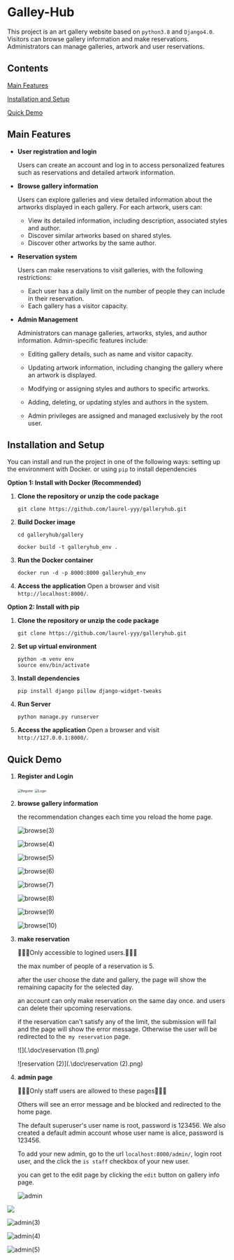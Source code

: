 # Galley-Hub

This project is an art gallery website based on `python3.8` and `Django4.0`. Visitors can browse gallery information and make reservations.  Administrators can manage galleries, artwork and user reservations.

## Contents

[Main Features](#main-features) 

[Installation and Setup](#installation-and-setup) 

[Quick Demo ](#quick-demo) 



## Main Features

- **User registration and login**

  Users can create an account and log in to access personalized features such as reservations and detailed artwork information.

- **Browse gallery information**

  Users can explore galleries and view detailed information about the artworks displayed in each gallery. For each artwork, users can:

  - View its detailed information, including description, associated styles and author.
  - Discover similar artworks based on shared styles.
  - Discover other artworks by the same author.

- **Reservation system**

  Users can make reservations to visit galleries, with the following restrictions:

  - Each user has a daily limit on the number of people they can include in their reservation.
  - Each gallery has a visitor capacity.

- **Admin Management**

  Administrators can manage galleries, artworks, styles, and author information. Admin-specific features include:

  - Editing gallery details, such as name and visitor capacity.

  - Updating artwork information, including changing the gallery where an artwork is displayed.

  - Modifying or assigning styles and authors to specific artworks.

  - Adding, deleting, or updating styles and authors in the system.

  - Admin privileges are assigned and managed exclusively by the root user.



## Installation and Setup

You can install and run the project in one of the following ways: setting up the environment with Docker. or using `pip` to install dependencies

**Option 1: Install with Docker (Recommended)**

1. **Clone the repository or unzip the code package**

   ```
   git clone https://github.com/laurel-yyy/galleryhub.git
   ```

2. **Build Docker image** 

   ```
   cd galleryhub/gallery
   ```

   ```
   docker build -t galleryhub_env .
   ```

3. **Run the Docker container**

   ```
   docker run -d -p 8000:8000 galleryhub_env
   ```

4. **Access the application** Open a browser and visit `http://localhost:8000/`.



**Option 2: Install with pip**

1. **Clone the repository or unzip the code package**

   ```
   git clone https://github.com/laurel-yyy/galleryhub.git
   ```

2. **Set up virtual environment**

   ```
   python -m venv env
   source env/bin/activate
   ```

3. **Install dependencies**

   ```
   pip install django pillow django-widget-tweaks
   ```

4. **Run Server**

   ```
   python manage.py runserver
   ```

5. **Access the application** Open a browser and visit `http://127.0.0.1:8000/`.



## Quick Demo

1. **Register and Login**

   <img src=".\doc\signup.png" alt="Register" style="zoom:50%;" />

   <img src=".\doc\login.png" alt="Login" style="zoom:50%;" />

   

2. **browse gallery information**

   the recommendation changes each time you reload the home page.

   ![browse(3)](.\doc\browse(3).png)

   ![browse(4)](.\doc\browse(4).png)

   ![browse(5)](.\doc\browse(5).png)

   ![browse(6)](.\doc\browse(6).png)

   ![browse(7)](.\doc\browse(7).png)

   ![browse(8)](.\doc\browse(8).png)

   ![browse(9)](.\doc\browse(9).png)

   ![browse(10)](.\doc\browse(10).png)

   

   

3. **make reservation**

   :mega::mega::mega:Only accessible to logined users.:mega::mega::mega:

   the max number of people of a reservation is 5. 

   after the user choose the date and gallery, the page will show the remaining capacity for the selected day.

   an account can only make reservation on the same day once. and users can delete their upcoming reservations.

   if the reservation can't satisfy any of the limit, the submission will fail and the page will show the error message. Otherwise the user will be redirected to the` my reservation` page.

   ![](.\doc\reservation (1).png)

   ![reservation (2)](.\doc\reservation (2).png)





4. **admin page**

   :mega::mega::mega:Only staff users are allowed to these pages:mega::mega::mega:

   Others will see an error message and be blocked and redirected to the home page.

   The default superuser's user name is root, password is 123456. We also created a default admin  account whose user name is alice, password is 123456.

   To add your new admin, go to the url `localhost:8000/admin/`, login root user, and the click the `is staff` checkbox of your new user. 

   

   you can get to the edit page by clicking the `edit` button on gallery info page.

   ![admin](.\doc\admin.png)

    

![](.\doc\admin(2).png)

![admin(3)](.\doc\admin(3).png)

![admin(4)](C:\Users\yangl\Desktop\NEU\info5002\finalproject\doc\admin(4).png)

![admin(5)](.\doc\admin(5).png)



